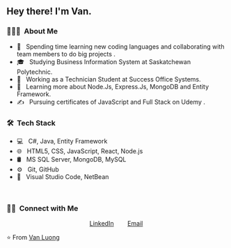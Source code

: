 
<h2> Hey there! I'm Van.</h2>

<h3> 👨🏻‍💻 &nbsp;About Me </h3>

- 🤔 &nbsp; Spending time learning new coding languages and collaborating with team members to do big projects .
- 🎓 &nbsp; Studying Business Information System at Saskatchewan Polytechnic.
- 💼 &nbsp; Working as a Technician Student at Success Office Systems.
- 🌱 &nbsp; Learning more about Node.Js, Express.Js, MongoDB and Entity Framework.
- ✍️ &nbsp; Pursuing certificates of JavaScript and Full Stack on Udemy .

<h3> 🛠 &nbsp;Tech Stack</h3>

- 💻 &nbsp;
  C#,
  Java,
  Entity Framework
- 🌐 &nbsp;
  HTML5,
  CSS,
  JavaScript,
  React, Node.js
- 🛢 &nbsp;
  MS SQL Server, MongoDB, MySQL
- ⚙️ &nbsp;
  Git,
  GitHub
- 🔧 &nbsp;
  Visual Studio Code,
  NetBean
<br/>

<h3> 🤝🏻 &nbsp;Connect with Me </h3>

<p align="center">
<a href="https://www.linkedin.com/in/thithanhvanluong/">LinkedIn</a>&nbsp &nbsp &nbsp &nbsp
<a href="mailto:luongthi3840@saskpolytech.ca">Email</a>
</p>

⭐️ From [Van Luong](https://github.com/thithanhvanluong)
